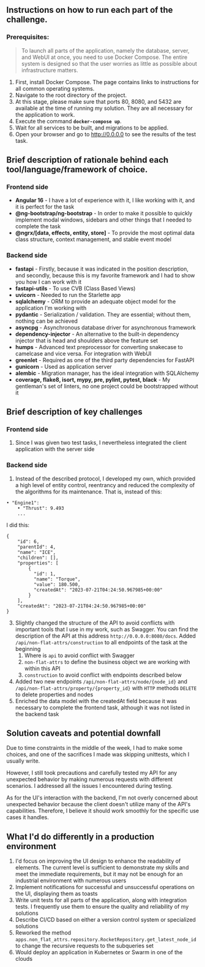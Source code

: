 ## Instructions on how to run each part of the challenge.
### Prerequisites:
> To launch all parts of the application, namely the database, server, and WebUI at once, you need to use Docker Compose. The entire system is designed so that the user worries as little as possible about infrastructure matters.

1. First, install Docker Compose. The page contains links to instructions for all common operating systems.
1. Navigate to the root directory of the project.
1. At this stage, please make sure that ports 80, 8080, and 5432 are available at the time of running my solution. They are all necessary for the application to work.
1. Execute the command **`docker-compose up`**.
1. Wait for all services to be built, and migrations to be applied.
1. Open your browser and go to http://0.0.0.0 to see the results of the test task.

## Brief description of rationale behind each tool/language/framework of choice.
### Frontend side
- **Angular 16** - I have a lot of experience with it, I like working with it, and it is perfect for the task
- **@ng-bootstrap/ng-bootstrap** - In order to make it possible to quickly implement modal windows, sidebars and other things that I needed to complete the task
- **@ngrx/[data, effects, entity, store]** - To provide the most optimal data class structure, context management, and stable event model

### Backend side
- **fastapi** - Firstly, because it was indicated in the position description, and secondly, because this is my favorite framework and I had to show you how I can work with it
- **fastapi-utils** - To use CVB (Class Based Views)
- **uvicorn** - Needed to run the Starlette app
- **sqlalchemy** - ORM to provide an adequate object model for the application I'm working with
- **pydantic** - Serialization / validation. They are essential; without them, nothing can be achieved
- **asyncpg** - Asynchronous database driver for asynchronous framework
- **dependency-injector** - An alternative to the built-in dependency injector that is head and shoulders above the feature set
- **humps** - Advanced text preprocessor for converting snakecase to camelcase and vice versa. For integration with WebUI
- **greenlet** - Required as one of the third party dependencies for FastAPI
- **gunicorn** - Used as application server
- **alembic** - Migration manager, has the ideal integration with SQLAlchemy
- **coverage, flake8, isort, mypy, pre, pylint, pytest, black** - My gentleman's set of linters, no one project could be bootstrapped without it

## Brief description of key challenges
### Frontend side
1. Since I was given two test tasks, I nevertheless integrated the client application with the server side

### Backend side
1. Instead of the described protocol, I developed my own, which provided a high level of entity control, reentrancy and reduced the complexity of the algorithms for its maintenance. That is, instead of this:
```
• "Engine1":
    • "Thrust": 9.493
    ...
```
I did this:
```
{
    "id": 6,
    "parentId": 4,
    "name": "ICE",
    "children": [],
    "properties": [
        {
          "id": 1,
          "name": "Torque",
          "value": 180.500,
          "createdAt": "2023-07-21T04:24:50.967985+00:00"
        }
    ],
    "createdAt": "2023-07-21T04:24:50.967985+00:00"
}
```
3. Slightly changed the structure of the API to avoid conflicts with important tools that I use in my work, such as Swagger. You can find the description of the API at this address `http://0.0.0.0:8080/docs`. Added `/api/non-flat-attrs/construction` to all endpoints of the task at the beginning
   1. Where is `api` to avoid conflict with Swagger
   1. `non-flat-attrs` to define the business object we are working with within this API
   1. `construction` to avoid conflict with endpoints described below
1. Added two new endpoints `/api/non-flat-attrs/node/{node_id}` and `/api/non-flat-attrs/property/{property_id}` with `HTTP` methods `DELETE` to delete properties and nodes
1. Enriched the data model with the createdAt field because it was necessary to complete the frontend task, although it was not listed in the backend task

## Solution caveats and potential downfall
Due to time constraints in the middle of the week, I had to make some choices, and one of the sacrifices I made was skipping unittests, which I usually write.

However, I still took precautions and carefully tested my API for any unexpected behavior by making numerous requests with different scenarios. I addressed all the issues I encountered during testing.

As for the UI's interaction with the backend, I'm not overly concerned about unexpected behavior because the client doesn't utilize many of the API's capabilities. Therefore, I believe it should work smoothly for the specific use cases it handles.

## What I'd do differently in a production environment
1. I'd focus on improving the UI design to enhance the readability of elements. The current level is sufficient to demonstrate my skills and meet the immediate requirements, but it may not be enough for an industrial environment with numerous users
1. Implement notifications for successful and unsuccessful operations on the UI, displaying them as toasts
1. Write unit tests for all parts of the application, along with integration tests. I frequently use them to ensure the quality and reliability of my solutions
1. Describe CI/CD based on either a version control system or specialized solutions
1. Reworked the method `apps.non_flat_attrs.repository.RocketRepository.get_latest_node_id` to change the recursive requests to the subqueries set
1. Would deploy an application in Kubernetes or Swarm in one of the clouds
